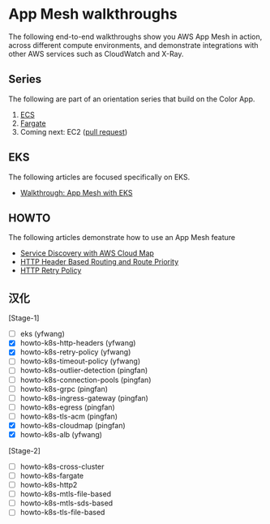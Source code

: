 # App Mesh walkthroughs

The following end-to-end walkthroughs show you AWS App Mesh in action, across different compute environments, and demonstrate integrations with other AWS services such as CloudWatch and X-Ray.

## Series

The following are part of an orientation series that build on the Color App.

1. [ECS](../examples/apps/colorapp/)
2. [Fargate](./fargate/)
3. Coming next: EC2 ([pull request](https://github.com/aws/aws-app-mesh-examples/pull/102))

## EKS

The following articles are focused specifically on EKS.

* [Walkthrough: App Mesh with EKS](./eks/)

## HOWTO

The following articles demonstrate how to use an App Mesh feature

* [Service Discovery with AWS Cloud Map](./howto-servicediscovery-cloudmap)
* [HTTP Header Based Routing and Route Priority](./howto-http-headers)
* [HTTP Retry Policy](./howto-http-retries)


## 汉化

[Stage-1]

- [ ] eks (yfwang)
- [x] howto-k8s-http-headers (yfwang)
- [x] howto-k8s-retry-policy (yfwang)
- [ ] howto-k8s-timeout-policy (yfwang)
- [ ] howto-k8s-outlier-detection (pingfan)
- [ ] howto-k8s-connection-pools (pingfan)
- [ ] howto-k8s-grpc (pingfan)
- [ ] howto-k8s-ingress-gateway (pingfan)
- [ ] howto-k8s-egress (pingfan)
- [ ] howto-k8s-tls-acm (pingfan)
- [x] howto-k8s-cloudmap (pingfan)
- [x] howto-k8s-alb (yfwang)

[Stage-2]

- [ ] howto-k8s-cross-cluster
- [ ] howto-k8s-fargate
- [ ] howto-k8s-http2
- [ ] howto-k8s-mtls-file-based
- [ ] howto-k8s-mtls-sds-based
- [ ] howto-k8s-tls-file-based